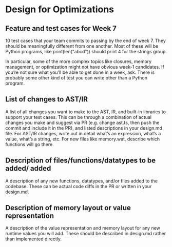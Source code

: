 # Design for Optimizations

## Feature and test cases for Week 7

10 test cases that your team commits to passing by the end of week 7. They should be 
meaningfully different from one another. Most of these will be Python programs, like 
print(len("abcd")) should print 4 for the strings group.

In particular, some of the more complex topics like closures, memory management, or 
optimization might not have obvious week-1 candidates. If you’re not sure what you’ll 
be able to get done in a week, ask. There is probably some other kind of test you can 
write other than a Python program.

## List of changes to AST/IR

A list of all changes you want to make to the AST, IR, and built-in libraries to 
support your test cases. This can be through a combination of actual changes you 
make and suggest via PR (e.g. change ast.ts, then push the commit and include it 
in the PR), and listed descriptions in your design.md file. For AST/IR changes, 
write out in detail what’s an expression, what’s a value, what’s a string, etc. 
For new files like memory.wat, describe which functions will go there.

## Description of files/functions/datatypes to be added/ added

A description of any new functions, datatypes, and/or files added to the codebase. 
These can be actual code diffs in the PR or written in your design.md.

## Description of memory layout or value representation

A description of the value representation and memory layout for any new runtime 
values you will add. These should be described in design.md rather than implemented 
directly.